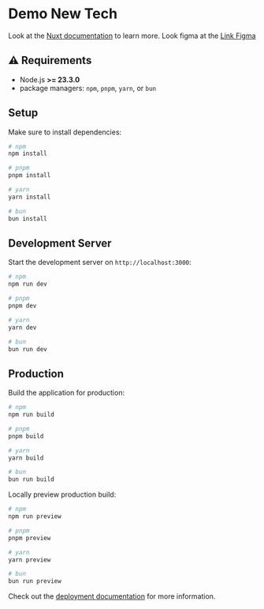 # Demo New Tech

Look at the [Nuxt documentation](https://nuxt.com/docs/getting-started/introduction) to learn more.
Look figma at the [Link Figma](https://www.figma.com/design/FjhBXuO6b3Ti4Odc4GBI2k/Newtech-UI-Test?node-id=1-1660&t=m7uwth6gwiSCOZmr-0)

## ⚠️ Requirements

- Node.js **>= 23.3.0** 
- package managers: `npm`, `pnpm`, `yarn`, or `bun`

## Setup

Make sure to install dependencies:

```bash
# npm
npm install

# pnpm
pnpm install

# yarn
yarn install

# bun
bun install
```

## Development Server

Start the development server on `http://localhost:3000`:

```bash
# npm
npm run dev

# pnpm
pnpm dev

# yarn
yarn dev

# bun
bun run dev
```

## Production

Build the application for production:

```bash
# npm
npm run build

# pnpm
pnpm build

# yarn
yarn build

# bun
bun run build
```

Locally preview production build:

```bash
# npm
npm run preview

# pnpm
pnpm preview

# yarn
yarn preview

# bun
bun run preview
```

Check out the [deployment documentation](https://nuxt.com/docs/getting-started/deployment) for more information.
